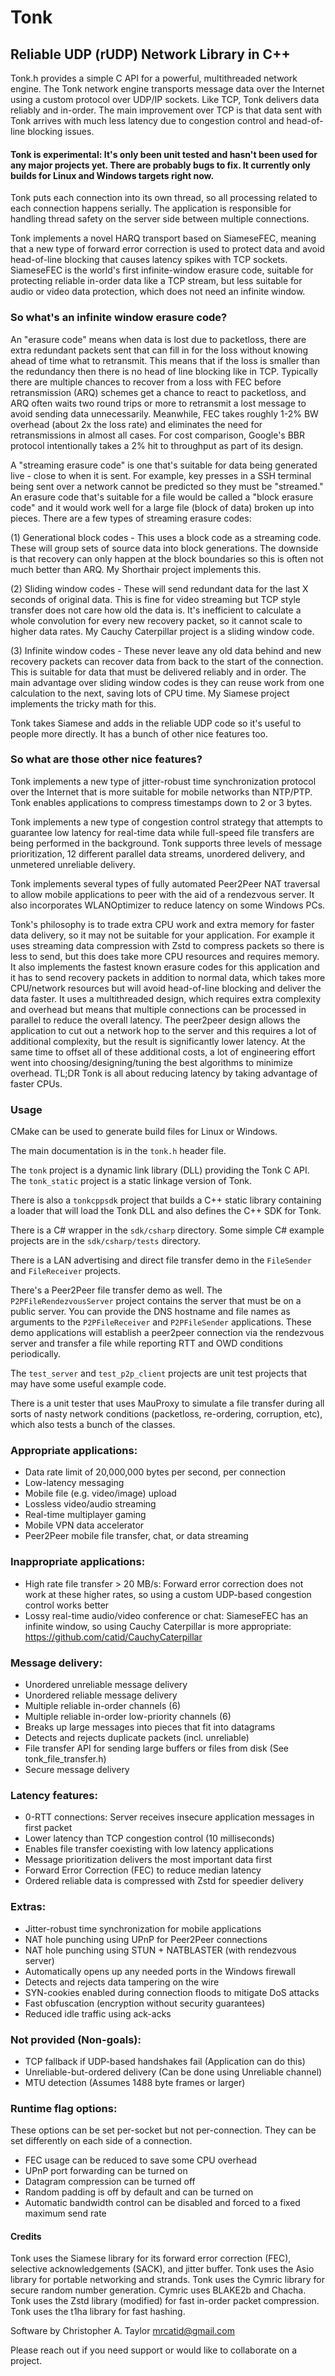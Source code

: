 # Tonk
## Reliable UDP (rUDP) Network Library in C++

Tonk.h provides a simple C API for a powerful, multithreaded network engine.
The Tonk network engine transports message data over the Internet using a
custom protocol over UDP/IP sockets.  Like TCP, Tonk delivers data reliably
and in-order.  The main improvement over TCP is that data sent with Tonk
arrives with much less latency due to congestion control and head-of-line
blocking issues.


#### Tonk is experimental: It's only been unit tested and hasn't been used for any major projects yet.  There are probably bugs to fix.  It currently only builds for Linux and Windows targets right now.

Tonk puts each connection into its own thread, so all processing related to
each connection happens serially.  The application is responsible for
handling thread safety on the server side between multiple connections.

Tonk implements a novel HARQ transport based on SiameseFEC, meaning that a
new type of forward error correction is used to protect data and avoid
head-of-line blocking that causes latency spikes with TCP sockets.
SiameseFEC is the world's first infinite-window erasure code, suitable for
protecting reliable in-order data like a TCP stream, but less suitable for
audio or video data protection, which does not need an infinite window.


### So what's an infinite window erasure code?

An "erasure code" means when data is lost due to packetloss, there are extra redundant packets sent that can fill in for the loss without knowing ahead of time what to retransmit.  This means that if the loss is smaller than the redundancy then there is no head of line blocking like in TCP.  Typically there are multiple chances to recover from a loss with FEC before retransmission (ARQ) schemes get a chance to react to packetloss, and ARQ often waits two round trips or more to retransmit a lost message to avoid sending data unnecessarily.  Meanwhile, FEC takes roughly 1-2% BW overhead (about 2x the loss rate) and eliminates the need for retransmissions in almost all cases.  For cost comparison, Google's BBR protocol intentionally takes a 2% hit to throughput as part of its design.

A "streaming erasure code" is one that's suitable for data being generated live - close to when it is sent.  For example, key presses in a SSH terminal being sent over a network cannot be predicted so they must be "streamed."  An erasure code that's suitable for a file would be called a "block erasure code" and it would work well for a large file (block of data) broken up into pieces.  There are a few types of streaming erasure codes:

(1) Generational block codes - This uses a block code as a streaming code.  These will group sets of source data into block generations.  The downside is that recovery can only happen at the block boundaries so this is often not much better than ARQ.  My Shorthair project implements this.

(2) Sliding window codes - These will send redundant data for the last X seconds of original data.  This is fine for video streaming but TCP style transfer does not care how old the data is.  It's inefficient to calculate a whole convolution for every new recovery packet, so it cannot scale to higher data rates.  My Cauchy Caterpillar project is a sliding window code.

(3) Infinite window codes - These never leave any old data behind and new recovery packets can recover data from back to the start of the connection.  This is suitable for data that must be delivered reliably and in order.  The main advantage over sliding window codes is they can reuse work from one calculation to the next, saving lots of CPU time.  My Siamese project implements the tricky math for this.

Tonk takes Siamese and adds in the reliable UDP code so it's useful to people more directly.  It has a bunch of other nice features too.


### So what are those other nice features?

Tonk implements a new type of jitter-robust time synchronization protocol
over the Internet that is more suitable for mobile networks than NTP/PTP.
Tonk enables applications to compress timestamps down to 2 or 3 bytes.

Tonk implements a new type of congestion control strategy that attempts to
guarantee low latency for real-time data while full-speed file transfers
are being performed in the background.  Tonk supports three levels of
message prioritization, 12 different parallel data streams, unordered
delivery, and unmetered unreliable delivery.

Tonk implements several types of fully automated Peer2Peer NAT traversal to
allow mobile applications to peer with the aid of a rendezvous server.
It also incorporates WLANOptimizer to reduce latency on some Windows PCs.

Tonk's philosophy is to trade extra CPU work and extra memory for faster
data delivery, so it may not be suitable for your application.  For example
it uses streaming data compression with Zstd to compress packets so there is
less to send, but this does take more CPU resources and requires memory.
It also implements the fastest known erasure codes for this application and
it has to send recovery packets in addition to normal data, which takes more
CPU/network resources but will avoid head-of-line blocking and deliver the
data faster.  It uses a multithreaded design, which requires extra complexity
and overhead but means that multiple connections can be processed in parallel
to reduce the overall latency.  The peer2peer design allows the application
to cut out a network hop to the server and this requires a lot of additional
complexity, but the result is significantly lower latency.  At the same time
to offset all of these additional costs, a lot of engineering effort went
into choosing/designing/tuning the best algorithms to minimize overhead.
TL;DR Tonk is all about reducing latency by taking advantage of faster CPUs.


### Usage

CMake can be used to generate build files for Linux or Windows.

The main documentation is in the `tonk.h` header file.

The `tonk` project is a dynamic link library (DLL) providing the Tonk C API.
The `tonk_static` project is a static linkage version of Tonk.

There is also a `tonkcppsdk` project that builds a C++ static library containing
a loader that will load the Tonk DLL and also defines the C++ SDK for Tonk.

There is a C# wrapper in the `sdk/csharp` directory.
Some simple C# example projects are in the `sdk/csharp/tests` directory.

There is a LAN advertising and direct file transfer demo in the `FileSender` and `FileReceiver` projects.

There's a Peer2Peer file transfer demo as well.  The `P2PFileRendezvousServer` project contains the server that must be on a public server.  You can provide the DNS hostname and file names as arguments to the `P2PFileReceiver` and `P2PFileSender` applications.  These demo applications will establish a peer2peer connection via the rendezvous server and transfer a file while reporting RTT and OWD conditions periodically.

The `test_server` and `test_p2p_client` projects are unit test projects that may have some useful example code.

There is a unit tester that uses MauProxy to simulate a file transfer during all
sorts of nasty network conditions (packetloss, re-ordering, corruption, etc),
which also tests a bunch of the classes.


### Appropriate applications:

+ Data rate limit of 20,000,000 bytes per second, per connection
+ Low-latency messaging
+ Mobile file (e.g. video/image) upload
+ Lossless video/audio streaming
+ Real-time multiplayer gaming
+ Mobile VPN data accelerator
+ Peer2Peer mobile file transfer, chat, or data streaming


### Inappropriate applications:

- High rate file transfer > 20 MB/s: Forward error correction does not work at these higher rates, so using a custom UDP-based congestion control works better
- Lossy real-time audio/video conference or chat: SiameseFEC has an infinite window, so using Cauchy Caterpillar is more appropriate: https://github.com/catid/CauchyCaterpillar


### Message delivery:

+ Unordered unreliable message delivery
+ Unordered reliable message delivery
+ Multiple reliable in-order channels (6)
+ Multiple reliable in-order low-priority channels (6)
+ Breaks up large messages into pieces that fit into datagrams
+ Detects and rejects duplicate packets (incl. unreliable)
+ File transfer API for sending large buffers or files from disk (See tonk_file_transfer.h)
+ Secure message delivery


### Latency features:

+ 0-RTT connections: Server receives insecure application messages in first packet
+ Lower latency than TCP congestion control (10 milliseconds)
+ Enables file transfer coexisting with low latency applications
+ Message prioritization delivers the most important data first
+ Forward Error Correction (FEC) to reduce median latency
+ Ordered reliable data is compressed with Zstd for speedier delivery


### Extras:

+ Jitter-robust time synchronization for mobile applications
+ NAT hole punching using UPnP for Peer2Peer connections
+ NAT hole punching using STUN + NATBLASTER (with rendezvous server)
+ Automatically opens up any needed ports in the Windows firewall
+ Detects and rejects data tampering on the wire
+ SYN-cookies enabled during connection floods to mitigate DoS attacks
+ Fast obfuscation (encryption without security guarantees)
+ Reduced idle traffic using ack-acks


### Not provided (Non-goals):

- TCP fallback if UDP-based handshakes fail (Application can do this)
- Unreliable-but-ordered delivery (Can be done using Unreliable channel)
- MTU detection (Assumes 1488 byte frames or larger)


### Runtime flag options:

These options can be set per-socket but not per-connection.  They can be set differently on each side of a connection.

+ FEC usage can be reduced to save some CPU overhead
+ UPnP port forwarding can be turned on
+ Datagram compression can be turned off
+ Random padding is off by default and can be turned on
+ Automatic bandwidth control can be disabled and forced to a fixed maximum send rate


#### Credits

Tonk uses the Siamese library for its forward error correction (FEC),
    selective acknowledgements (SACK), and jitter buffer.
Tonk uses the Asio library for portable networking and strands.
Tonk uses the Cymric library for secure random number generation.
    Cymric uses BLAKE2b and Chacha.
Tonk uses the Zstd library (modified) for fast in-order packet compression.
Tonk uses the t1ha library for fast hashing.

Software by Christopher A. Taylor mrcatid@gmail.com

Please reach out if you need support or would like to collaborate on a project.
